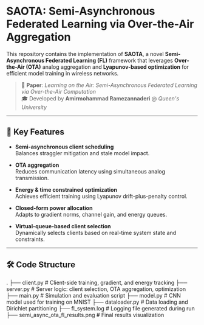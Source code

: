 # SAOTA: Semi-Asynchronous Federated Learning via Over-the-Air Aggregation

This repository contains the implementation of **SAOTA**, a novel **Semi-Asynchronous Federated Learning (FL)** framework that leverages **Over-the-Air (OTA)** analog aggregation and **Lyapunov-based optimization** for efficient model training in wireless networks.

> 📄 **Paper**: *Learning on the Air: Semi-Asynchronous Federated Learning via Over-the-Air Computation*  
> 🎓 Developed by **Amirmohammad Ramezannaderi** @ *Queen's University*

---

## 🌟 Key Features

- **Semi-asynchronous client scheduling**  
  Balances straggler mitigation and stale model impact.
  
- **OTA aggregation**  
  Reduces communication latency using simultaneous analog transmission.
  
- **Energy & time constrained optimization**  
  Achieves efficient training using Lyapunov drift-plus-penalty control.
  
- **Closed-form power allocation**  
  Adapts to gradient norms, channel gain, and energy queues.
  
- **Virtual-queue-based client selection**  
  Dynamically selects clients based on real-time system state and constraints.

---

## 🛠️ Code Structure
.
├── client.py # Client-side training, gradient, and energy tracking
├── server.py # Server logic: client selection, OTA aggregation, optimization
├── main.py # Simulation and evaluation script
├── model.py # CNN model used for training on MNIST
├── dataloader.py # Data loading and Dirichlet partitioning
├── fl_system.log # Logging file generated during run
├── semi_async_ota_fl_results.png # Final results visualization



